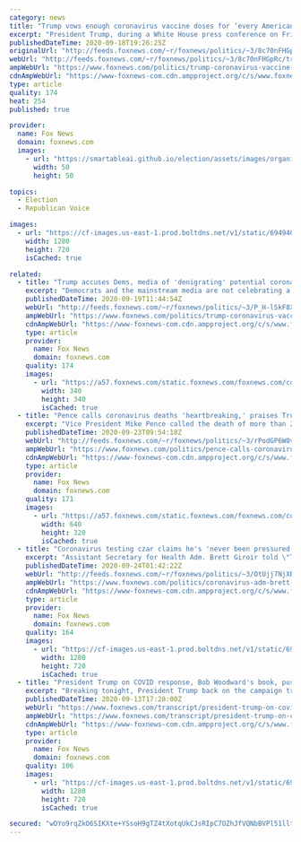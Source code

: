 ```yaml
---
category: news
title: "Trump vows enough coronavirus vaccine doses for ‘every American’ by April"
excerpt: "President Trump, during a White House press conference on Friday, said the United States will produce enough coronavirus vaccine doses for “every American” by April."
publishedDateTime: 2020-09-18T19:26:25Z
originalUrl: "http://feeds.foxnews.com/~r/foxnews/politics/~3/8c70nFHGpRc/trump-coronavirus-vaccine-doses-april"
webUrl: "http://feeds.foxnews.com/~r/foxnews/politics/~3/8c70nFHGpRc/trump-coronavirus-vaccine-doses-april"
ampWebUrl: "https://www.foxnews.com/politics/trump-coronavirus-vaccine-doses-april.amp"
cdnAmpWebUrl: "https://www-foxnews-com.cdn.ampproject.org/c/s/www.foxnews.com/politics/trump-coronavirus-vaccine-doses-april.amp"
type: article
quality: 174
heat: 254
published: true

provider:
  name: Fox News
  domain: foxnews.com
  images:
    - url: "https://smartableai.github.io/election/assets/images/organizations/foxnews.com-50x50.jpg"
      width: 50
      height: 50

topics:
  - Election
  - Republican Voice

images:
  - url: "https://cf-images.us-east-1.prod.boltdns.net/v1/static/694940094001/7e9523f6-50c5-4dde-a8ed-be54174204ca/72d8bfae-36bc-4626-b226-88f501e88bc1/1280x720/match/image.jpg"
    width: 1280
    height: 720
    isCached: true

related:
  - title: "Trump accuses Dems, media of 'denigrating' potential coronavirus vaccine"
    excerpt: "Democrats and the mainstream media are not celebrating a coronavirus vaccine because of the election, President Trump told Mark Levin on 'Life, Liberty & Levin.'"
    publishedDateTime: 2020-09-19T11:44:54Z
    webUrl: "http://feeds.foxnews.com/~r/foxnews/politics/~3/P_H-lSkF8XE/trump-coronavirus-vaccine-mark-levin-life-liberty"
    ampWebUrl: "https://www.foxnews.com/politics/trump-coronavirus-vaccine-mark-levin-life-liberty.amp"
    cdnAmpWebUrl: "https://www-foxnews-com.cdn.ampproject.org/c/s/www.foxnews.com/politics/trump-coronavirus-vaccine-mark-levin-life-liberty.amp"
    type: article
    provider:
      name: Fox News
      domain: foxnews.com
    quality: 174
    images:
      - url: "https://a57.foxnews.com/static.foxnews.com/foxnews.com/content/uploads/2018/09/340/340/calebparkeheadshot0622182.jpg?ve=1&tl=1"
        width: 340
        height: 340
        isCached: true
  - title: "Pence calls coronavirus deaths 'heartbreaking,' praises Trump's 'early actions'"
    excerpt: "Vice President Mike Pence called the death of more than 200,000 Americans to the coronavirus a “heartbreaking milestone” Tuesday but applauded President Trump’s early actions that he said saved “hundreds of thousands of lives.”"
    publishedDateTime: 2020-09-23T09:54:18Z
    webUrl: "http://feeds.foxnews.com/~r/foxnews/politics/~3/rPodGP6W0v8/pence-calls-coronavirus-deaths-heartbreaking-prasies-trumps-early-actions"
    ampWebUrl: "https://www.foxnews.com/politics/pence-calls-coronavirus-deaths-heartbreaking-prasies-trumps-early-actions.amp"
    cdnAmpWebUrl: "https://www-foxnews-com.cdn.ampproject.org/c/s/www.foxnews.com/politics/pence-calls-coronavirus-deaths-heartbreaking-prasies-trumps-early-actions.amp"
    type: article
    provider:
      name: Fox News
      domain: foxnews.com
    quality: 171
    images:
      - url: "https://a57.foxnews.com/static.foxnews.com/foxnews.com/content/uploads/2020/09/640/320/AP20266781821296.jpg?ve=1&tl=1"
        width: 640
        height: 320
        isCached: true
  - title: "Coronavirus testing czar claims he's 'never been pressured' by Trump to 'change the guidance'"
    excerpt: "Assistant Secretary for Health Adm. Brett Giroir told \"The Story\" Wednesday that he has never felt pressured by the Trump administration to alter public guidance about coronavirus. "
    publishedDateTime: 2020-09-24T01:42:22Z
    webUrl: "http://feeds.foxnews.com/~r/foxnews/politics/~3/OtUjj7NjXB0/coronavirus-adm-brett-giroir-denies-pressure-guidance"
    ampWebUrl: "https://www.foxnews.com/politics/coronavirus-adm-brett-giroir-denies-pressure-guidance.amp"
    cdnAmpWebUrl: "https://www-foxnews-com.cdn.ampproject.org/c/s/www.foxnews.com/politics/coronavirus-adm-brett-giroir-denies-pressure-guidance.amp"
    type: article
    provider:
      name: Fox News
      domain: foxnews.com
    quality: 164
    images:
      - url: "https://cf-images.us-east-1.prod.boltdns.net/v1/static/694940094001/ab1bfcbb-d16f-49ff-a8ae-44d019c967ac/22a10e8a-d9e3-4813-8ff6-5782ed7c4696/1280x720/match/image.jpg"
        width: 1280
        height: 720
        isCached: true
  - title: "President Trump on COVID response, Bob Woodward's book, push for coronavirus vaccine, mail-in voting concerns"
    excerpt: "Breaking tonight, President Trump back on the campaign trail as a readies for a rally in Nevada a little later. Hello, and welcome to JUSTICE. I'm Judge Jeanine Pirro. Thanks so much for being with us tonight."
    publishedDateTime: 2020-09-13T17:28:00Z
    webUrl: "https://www.foxnews.com/transcript/president-trump-on-covid-response-bob-woodwards-book-push-for-coronavirus-vaccine-mail-in-voting-concerns"
    ampWebUrl: "https://www.foxnews.com/transcript/president-trump-on-covid-response-bob-woodwards-book-push-for-coronavirus-vaccine-mail-in-voting-concerns.amp"
    cdnAmpWebUrl: "https://www-foxnews-com.cdn.ampproject.org/c/s/www.foxnews.com/transcript/president-trump-on-covid-response-bob-woodwards-book-push-for-coronavirus-vaccine-mail-in-voting-concerns.amp"
    type: article
    provider:
      name: Fox News
      domain: foxnews.com
    quality: 106
    images:
      - url: "https://cf-images.us-east-1.prod.boltdns.net/v1/static/694940094001/0810cc53-9d4f-413f-a474-9c10b0fc266d/4f3c8de8-cb00-495b-a49d-273fcece8da6/1280x720/match/image.jpg"
        width: 1280
        height: 720
        isCached: true

secured: "wOYo9rqZkO6SIKXte+YSsoH9gTZ4tXotqUkCJsRIpC7OZhJfVQNbBVPl51lltGFEabXc48+WIN/tk8Ma7rewvUPekxwvC3h12wAD76TWDRMLdbl8AdMwTHzQ86NGNNdOdOgrmj5oz9RXnokRSuVpp7i6J2Vi0ANAIStjZHU/F0khwux9vWYcraHiCviaazOjPCPjlVLiDssRBV8vUqJDI0zAeFBtnMDu7VAcLQRcsN5gXBXVMHY4ulCkx8iJrPpZA12jhzaOr2eRct4/MDaq269fRYW3xcRiM13LjWq/245NEk1Vy23PFikt6TgtXtRZSHb4mEwf2rZhWBjXK9iwCDrLXnBZ9KXoS3CDMEnqt04=;ljLWkwBTxUoEy41BFL05Eg=="
---
```


